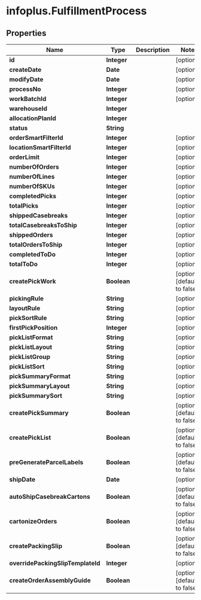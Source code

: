 # infoplus.FulfillmentProcess

## Properties
Name | Type | Description | Notes
------------ | ------------- | ------------- | -------------
**id** | **Integer** |  | [optional] 
**createDate** | **Date** |  | [optional] 
**modifyDate** | **Date** |  | [optional] 
**processNo** | **Integer** |  | [optional] 
**workBatchId** | **Integer** |  | [optional] 
**warehouseId** | **Integer** |  | 
**allocationPlanId** | **Integer** |  | 
**status** | **String** |  | 
**orderSmartFilterId** | **Integer** |  | [optional] 
**locationSmartFilterId** | **Integer** |  | [optional] 
**orderLimit** | **Integer** |  | [optional] 
**numberOfOrders** | **Integer** |  | [optional] 
**numberOfLines** | **Integer** |  | [optional] 
**numberOfSKUs** | **Integer** |  | [optional] 
**completedPicks** | **Integer** |  | [optional] 
**totalPicks** | **Integer** |  | [optional] 
**shippedCasebreaks** | **Integer** |  | [optional] 
**totalCasebreaksToShip** | **Integer** |  | [optional] 
**shippedOrders** | **Integer** |  | [optional] 
**totalOrdersToShip** | **Integer** |  | [optional] 
**completedToDo** | **Integer** |  | [optional] 
**totalToDo** | **Integer** |  | [optional] 
**createPickWork** | **Boolean** |  | [optional] [default to false]
**pickingRule** | **String** |  | [optional] 
**layoutRule** | **String** |  | [optional] 
**pickSortRule** | **String** |  | [optional] 
**firstPickPosition** | **Integer** |  | [optional] 
**pickListFormat** | **String** |  | [optional] 
**pickListLayout** | **String** |  | [optional] 
**pickListGroup** | **String** |  | [optional] 
**pickListSort** | **String** |  | [optional] 
**pickSummaryFormat** | **String** |  | [optional] 
**pickSummaryLayout** | **String** |  | [optional] 
**pickSummarySort** | **String** |  | [optional] 
**createPickSummary** | **Boolean** |  | [optional] [default to false]
**createPickList** | **Boolean** |  | [optional] [default to false]
**preGenerateParcelLabels** | **Boolean** |  | [optional] [default to false]
**shipDate** | **Date** |  | [optional] 
**autoShipCasebreakCartons** | **Boolean** |  | [optional] [default to false]
**cartonizeOrders** | **Boolean** |  | [optional] [default to false]
**createPackingSlip** | **Boolean** |  | [optional] [default to false]
**overridePackingSlipTemplateId** | **Integer** |  | [optional] 
**createOrderAssemblyGuide** | **Boolean** |  | [optional] [default to false]


